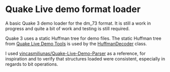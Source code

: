 Quake Live demo format loader
======
A basic Quake 3 demo loader for the dm_73 format. It is still a work in progress and quite a bit of work and testing is still required.

Quake 3 uses a static Huffman tree for demo files. The static Huffman tree from [Quake Live Demo Tools](http://qldt.sourceforge.net/) is used by the [HuffmanDecoder](src/main/java/mwvdev/quake/huffman/HuffmanDecoder.java) class.

I used [vincasmiliunas/Quake-Live-Demo-Parser](https://github.com/vincasmiliunas/Quake-Live-Demo-Parser) as a reference, for inspiration and to verify that structures loaded were consistent, especially in regards to bit operations.